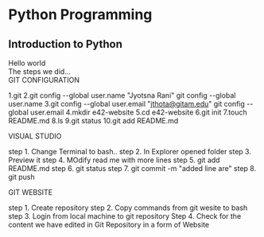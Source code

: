 # Python Programming

## Introduction to Python
Hello world  
The steps we did...  
GIT CONFIGURATION

1.git
2.git config --global user.name "Jyotsna Rani"
git config --global user.name
3.git config --global user.email "jthota@gitam.edu"
git config --global user.email
4.mkdir e42-website
5.cd e42-website
6.git init
7.touch README.md
8.ls
9.git status
10.git add README.md


VISUAL STUDIO

step 1. Change Terminal to bash..
step 2. In Explorer opened folder 
step 3. Preview it
step 4. MOdify read me with more lines
step 5. git add README.md
step 6. git status
step 7. git commit -m "added line are"
step 8. git push

GIT WEBSITE

step 1. Create repository
step 2. Copy commands from git wesite to bash
step 3. Login from local machine to git repository
Step 4. Check for the content we have edited in Git Repository in a form of Website



